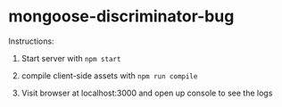 # mongoose-discriminator-bug

Instructions:

1) Start server with `npm start`

2) compile client-side assets with `npm run compile`

3) Visit browser at localhost:3000 and open up console to see the logs
